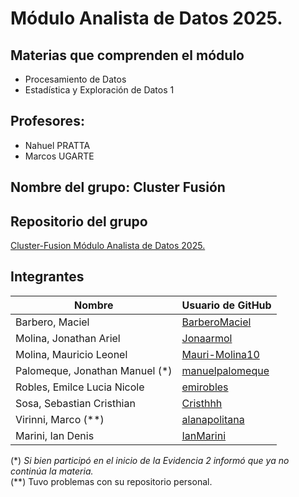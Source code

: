 # Módulo Analista de Datos 2025.

## Materias que comprenden el módulo

- Procesamiento de Datos  
- Estadística y Exploración de Datos 1

## Profesores:
-  Nahuel PRATTA
-  Marcos UGARTE

## Nombre del grupo: Cluster Fusión

## Repositorio del grupo  
[Cluster-Fusion Módulo Analista de Datos 2025.](https://github.com/ISPC-Cluster-Fusion/Modulo_Analista_de_Datos_2025.git)

## Integrantes

| Nombre                            | Usuario de GitHub                                       |
|-----------------------------------|----------------------------------------------------------|
| Barbero, Maciel                   | [BarberoMaciel](https://github.com/BarberoMaciel)       |
| Molina, Jonathan Ariel            | [Jonaarmol](https://github.com/Jonaarmol)               |
| Molina, Mauricio Leonel           | [Mauri-Molina10](https://github.com/Mauri-Molina10)     |
| Palomeque, Jonathan Manuel (*)    | [manuelpalomeque](https://github.com/manuelpalomeque)   |
| Robles, Emilce Lucia Nicole       | [emirobles](https://github.com/emirobles)               |
| Sosa, Sebastian Cristhian         | [Cristhhh](https://github.com/Cristhhh)                 |
| Virinni, Marco (**)               | [alanapolitana](https://github.com/alanapolitana)       |
| Marini, Ian Denis                 | [IanMarini](https://github.com/IanMarini)               |

(*) *Si bien participó en el inicio de la Evidencia 2 informó que ya no continúa la materia.*  
(**) Tuvo problemas con su repositorio personal.
